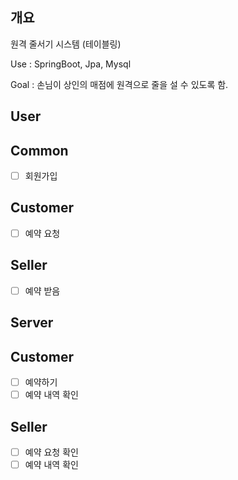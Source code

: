 개요
---
원격 줄서기 시스템 (테이블링)

Use : SpringBoot, Jpa, Mysql

Goal : 손님이 상인의 매점에 원격으로 줄을 설 수 있도록 함.


User
---

Common
--
-[ ] 회원가입

Customer
--
-[ ] 예약 요청

Seller
--
-[ ] 예약 받음




Server
---

Customer
--
-[ ] 예약하기
-[ ] 예약 내역 확인

Seller
--
-[ ] 예약 요청 확인
-[ ] 예약 내역 확인
